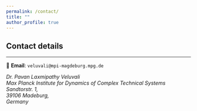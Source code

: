 ```yaml
---
permalink: /contact/
title: ""
author_profile: true
---
```


## Contact details 

------------------

 📩 **Email**: `veluvali@mpi-magdeburg.mpg.de`
<address>
Dr. Pavan Laxmipathy Veluvali <br /> Max Planck Institute for Dynamics of Complex Technical Systems <br /> Sandtorstr. 1,<br /> 39106 Madeburg, <br /> Germany
</address> 
